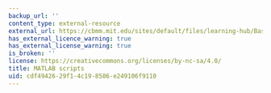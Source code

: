 ```yaml
---
backup_url: ''
content_type: external-resource
external_url: https://cbmm.mit.edu/sites/default/files/learning-hub/BastoSimulations.zip
has_external_licence_warning: true
has_external_license_warning: true
is_broken: ''
license: https://creativecommons.org/licenses/by-nc-sa/4.0/
title: MATLAB scripts
uid: cdf49426-29f1-4c19-8586-e249106f9110
---
```

